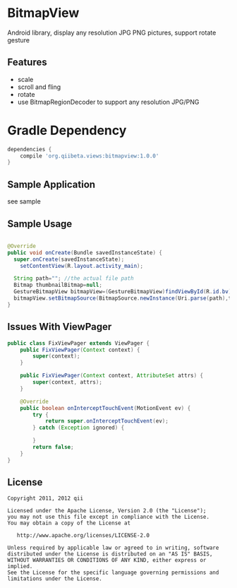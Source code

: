 # BitmapView
Android library, display any resolution JPG PNG pictures, support rotate gesture

## Features
- scale
- scroll and fling
- rotate
- use BitmapRegionDecoder to support any resolution JPG/PNG

# Gradle Dependency
```gradle
dependencies {
    compile 'org.qiibeta.views:bitmapview:1.0.0'
}
```
## Sample Application
see sample

## Sample Usage
```java

@Override
public void onCreate(Bundle savedInstanceState) {
  super.onCreate(savedInstanceState);
	setContentView(R.layout.activity_main);

  String path=""; //the actual file path
  Bitmap thumbnailBitmap=null;
  GestureBitmapView bitmapView=(GestureBitmapView)findViewById(R.id.bv);
  bitmapView.setBitmapSource(BitmapSource.newInstance(Uri.parse(path),thumbnailBitmap));
}
```

## Issues With ViewPager
```java
public class FixViewPager extends ViewPager {
    public FixViewPager(Context context) {
        super(context);
    }

    public FixViewPager(Context context, AttributeSet attrs) {
        super(context, attrs);
    }

    @Override
    public boolean onInterceptTouchEvent(MotionEvent ev) {
        try {
            return super.onInterceptTouchEvent(ev);
        } catch (Exception ignored) {

        }
        return false;
    }
}
```
## License

    Copyright 2011, 2012 qii

    Licensed under the Apache License, Version 2.0 (the "License");
    you may not use this file except in compliance with the License.
    You may obtain a copy of the License at

       http://www.apache.org/licenses/LICENSE-2.0

    Unless required by applicable law or agreed to in writing, software
    distributed under the License is distributed on an "AS IS" BASIS,
    WITHOUT WARRANTIES OR CONDITIONS OF ANY KIND, either express or implied.
    See the License for the specific language governing permissions and
    limitations under the License.
